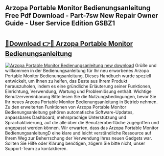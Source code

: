 ## Arzopa Portable Monitor Bedienungsanleitung Free Pdf Download - Part-7sw New Repair Owner Guide - User Service Edition GSBZ1

# <h2><a href="http://df3gkg.blite.top/?on=Arzopa+Portable+Monitor+Bedienungsanleitung">🔗Download 👉🔴 Arzopa Portable Monitor Bedienungsanleitung</a></h2>

[![Arzopa Portable Monitor Bedienungsanleitung new download](https://i.imgur.com/lujVjoI.png)](http://df3gkg.blite.top/?on=Arzopa+Portable+Monitor+Bedienungsanleitung)
Grüße und willkommen in der Bedienungsanleitung für Ihr neu erworbenes Arzopa Portable Monitor Bedienungsanleitung. Dieses Handbuch wurde speziell entwickelt, um Ihnen zu helfen, das Beste aus Ihrem Produkt herauszuholen, indem es eine gründliche Erläuterung seiner Funktionen, Einrichtung, Verwendung, Wartung und Problemlösung enthält. Wichtige Benutzervereinbarung Bitte lesen Sie die Nutzungsbedingungen, bevor Sie Ihr neues Arzopa Portable Monitor Bedienungsanleitung in Betrieb nehmen. Zu den erweiterten Funktionen von Arzopa Portable Monitor Bedienungsanleitung gehören automatische Software-Updates, anpassbares Dashboard, mehrsprachige Unterstützung und Sprachaktivierung, auf die alle über die Benutzeroberfläche zugegriffen und angepasst werden können. Wir erwarten, dass das Arzopa Portable Monitor BedienungsanleitungD eine klare und leicht verständliche Ressource auf Ihrem Weg zur Beherrschung der Verwendung Ihres neuen Gadgets war. Sollten Sie Hilfe oder Klärung benötigen, zögern Sie bitte nicht, unser Support-Team zu kontaktieren.
